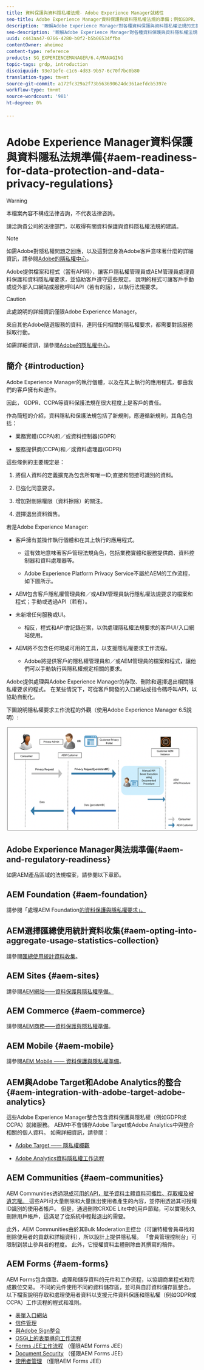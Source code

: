 ```yaml
---
title: 資料保護與資料隱私權法規- Adobe Experience Manager就緒性
seo-title: Adobe Experience Manager資料保護與資料隱私權法規的準備；例如GDPR、CCPA等
description: '瞭解Adobe Experience Manager對各種資料保護與資料隱私權法規的支援；包括歐盟通用資料保護規則(GDPR)、加州消費者隱私法，以及實作新AEM專案時如何遵守。 '
seo-description: '瞭解Adobe Experience Manager對各種資料保護與資料隱私權法規的支援；包括歐盟通用資料保護規則(GDPR)、加州消費者隱私法，以及實作新AEM專案時如何遵守。 '
uuid: c443aa47-0766-4280-b0f2-b5b06534ffba
contentOwner: aheimoz
content-type: reference
products: SG_EXPERIENCEMANAGER/6.4/MANAGING
topic-tags: grdp, introduction
discoiquuid: 93e71efe-c1c6-4d83-9b57-6c70f7bc0b80
translation-type: tm+mt
source-git-commit: a172fc329a2f73b563690624dc361aefdcb5397e
workflow-type: tm+mt
source-wordcount: '981'
ht-degree: 0%

---
```



# Adobe Experience Manager資料保護與資料隱私法規準備{#aem-readiness-for-data-protection-and-data-privacy-regulations}

>[!WARNING]
>
>本檔案內容不構成法律咨詢，不代表法律咨詢。
>
>請洽詢貴公司的法律部門，以取得有關資料保護與資料隱私權法規的建議。

>[!NOTE]
>
>如需Adobe對隱私權問題之回應，以及這對您身為Adobe客戶意味著什麼的詳細資訊，請參閱[Adobe的隱私權中心](https://www.adobe.com/privacy.html)。

Adobe提供檔案和程式（當有API時），讓客戶隱私權管理員或AEM管理員處理資料保護和資料隱私權要求，並協助客戶遵守這些規定。 說明的程式可讓客戶手動或從外部入口網站或服務呼叫API（若有的話），以執行法規要求。

>[!CAUTION]
>
>此處說明的詳細資訊僅限Adobe Experience Manager。
>
>來自其他Adobe隨選服務的資料，連同任何相關的隱私權要求，都需要對該服務採取行動。
>
>如需詳細資訊，請參閱[Adobe的隱私權中心](https://www.adobe.com/privacy.html)。

## 簡介 {#introduction}

Adobe Experience Manager的執行個體，以及在其上執行的應用程式，都由我們的客戶擁有和運作。

因此， GDPR、CCPA等資料保護法規在很大程度上是客戶的責任。

作為簡短的介紹，資料隱私和保護法規包括了新規則，應遵循新規則，其角色包括：

* 業務實體(CCPA)和／或資料控制器(GDPR)

* 服務提供商(CCPA)和／或資料處理器(GDPR)

這些條例的主要規定是：

1. 將個人資料的定義擴充為包含所有唯一ID;直接和間接可識別的資料。

2. 已強化同意要求。

3. 增加對刪除權限（資料擦除）的關注。

4. 選擇退出資料銷售。

若是Adobe Experience Manager:

* 客戶擁有並操作執行個體和在其上執行的應用程式。

   * 這有效地意味著客戶管理法規角色，包括業務實體和服務提供商、資料控制器和資料處理器等。

   * Adobe Experience Platform Privacy Service不屬於AEM的工作流程，如下圖所示。

* AEM包含客戶隱私權管理員和／或AEM管理員執行隱私權法規要求的檔案和程式；手動或透過API（若有）。

* 未新增任何服務或UI。

   * 相反，程式和API會記錄在案，以供處理隱私權法規要求的客戶UI/入口網站使用。

* AEM將不包含任何現成可用的工具，以支援隱私權要求工作流程。

   * Adobe將提供客戶的隱私權管理員和／或AEM管理員的檔案和程式，讓他們可以手動執行與隱私權規定相關的要求。

Adobe提供處理與Adobe Experience Manager的存取、刪除和選擇退出相關隱私權要求的程式。 在某些情況下，可從客戶開發的入口網站或指令碼呼叫API，以協助自動化。

下圖說明隱私權要求工作流程的外觀（使用Adobe Experience Manager 6.5說明）:

![資料保護與隱私權](assets/data-protection-and-privacy-01.png)

## Adobe Experience Manager與法規準備{#aem-and-regulatory-readiness}

如需AEM產品區域的法規檔案，請參閱以下章節。

## AEM Foundation {#aem-foundation}

請參閱「處理AEM Foundation[的資料保護與隱私權要求」。](/help/sites-administering/handling-gdpr-requests-for-aem-platform.md)

## AEM選擇匯總使用統計資料收集{#aem-opting-into-aggregate-usage-statistics-collection}

請參閱[匯總使用統計資料收集](/help/sites-deploying/opt-in-aggregated-usage-statistics.md)。

## AEM Sites {#aem-sites}

請參閱[AEM網站——資料保護與隱私權準備。](/help/sites-administering/gdpr-compliance-sites.md)

## AEM Commerce {#aem-commerce}

請參閱[AEM商務——資料保護與隱私權準備](/help/sites-administering/gdpr-compliance-commerce.md)。

## AEM Mobile {#aem-mobile}

請參閱[AEM Mobile —— 資料保護與隱私權準備](/help/mobile/aem-mobile-gdpr-compliance.md)。

## AEM與Adobe Target和Adobe Analytics的整合{#aem-integration-with-adobe-target-adobe-analytics}

這些Adobe Experience Manager整合包含資料保護與隱私權（例如GDPR或CCPA）就緒服務。 AEM中不會儲存Adobe Target或Adobe Analytics中與整合相關的個人資料。
如需詳細資訊，請參閱：

* [Adobe Target —— 隱私權概觀](https://docs.adobe.com/content/help/en/target/using/implement-target/before-implement/privacy/privacy.html)

* [Adobe Analytics資料隱私權工作流程](https://docs.adobe.com/content/help/en/analytics/admin/data-governance/an-gdpr-workflow.html)

## AEM Communities {#aem-communities}

AEM Communities透過[現成可用的API，賦予資料主體資料可攜性、存取權及被遺忘權。 ](/help/communities/user-ugc-management-service.md)這些API可大量刪除和大量匯出使用者產生的內容，並停用透過其可授權ID識別的使用者帳戶。 但是，通過刪除CRXDE Lite中的用戶節點，可以實現永久刪除用戶帳戶，這滿足了從系統中輕鬆退出的需要。

此外，AEM Communities由於其Bulk Moderation主控台（可讓特權會員尋找和刪除使用者的貢獻和詳細資料），所以設計上提供隱私權。 「會員管理控制台」可限制到禁止參與者的程度。 此外，它授權資料主體刪除由其撰寫的稿件。

## AEM Forms {#aem-forms}

AEM Forms包含擷取、處理和儲存資料的元件和工作流程，以協調商業程式和完成數位交易。 不同的元件使用不同的資料儲存區，並可與自訂資料儲存區整合。 以下檔案說明存取和處理使用者資料以支援元件資料保護和隱私權（例如GDPR或CCPA）工作流程的程式和准則。

* [表單入口網站](/help/forms/using/forms-portal-handling-user-data.md)
* [信件管理](/help/forms/using/correspondence-management-handling-user-data.md)
* [與Adobe Sign整合](/help/forms/using/integration-adobe-sign-handling-user-data.md)
* [OSGi上的表單導向工作流程](/help/forms/using/forms-workflow-osgi-handling-user-data.md)
* [Forms JEE工作流程](/help/forms/using/forms-workflow-jee-handling-user-data.md) （僅限AEM Forms JEE）
* [Document Security](/help/forms/using/document-security-handling-user-data.md) （僅限AEM Forms JEE）
* [使用者管理](/help/forms/using/user-management-handling-user-data.md) （僅限AEM Forms JEE）
